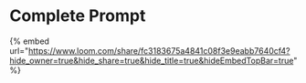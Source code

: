 # Complete Prompt

{% embed url="https://www.loom.com/share/fc3183675a4841c08f3e9eabb7640cf4?hide_owner=true&hide_share=true&hide_title=true&hideEmbedTopBar=true" %}
